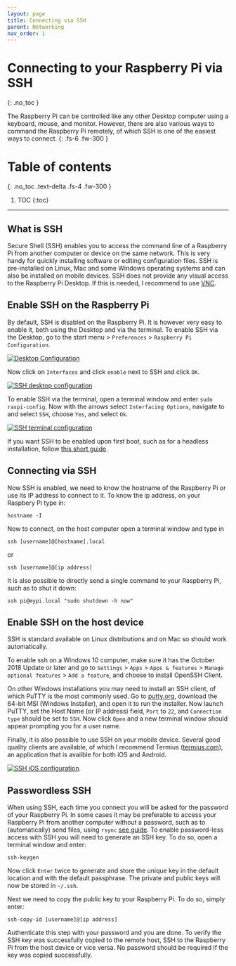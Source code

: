 ```yaml
---
layout: page
title: Connecting via SSH
parent: Networking
nav_order: 1
---
```


# Connecting to your Raspberry Pi via SSH
{: .no_toc }

The Raspberry Pi can be controlled like any other Desktop computer using a keyboard, mouse, and monitor. However, there are also various ways to command the Raspberry Pi remotely, of which SSH is one of the easiest ways to connect.
{: .fs-6 .fw-300 }

# Table of contents
{: .no_toc .text-delta .fs-4 .fw-300 }

1. TOC
{:toc}
---


## What is SSH
Secure Shell (SSH) enables you to access the command line of a Raspberry Pi from another computer or device on the same network. This is very handy for quickly installing software or editing configuration files. SSH is pre-installed on Linux, Mac and some Windows operating systems and can also be installed on mobile devices. SSH does not provide any visual access to the Raspberry Pi Desktop. If this is needed, I recommend to use [VNC](http://).

## Enable SSH on the Raspberry Pi
By default, SSH is disabled on the Raspberry Pi. It is however very easy to enable it, both using the Desktop and via the terminal. To enable SSH via the Desktop, go to the start menu > `Preferences` > `Raspberry Pi Configuration`.

[![Desktop Configuration](/assets/images/desktop-configuration.jpg?style=centerimgmed)](/assets/images/desktop-configuration.jpg)

Now click on `Interfaces` and click `enable` next to SSH and click `OK`.

[![SSH desktop configuration](/assets/images/desktop-ssh-configuration.jpg?style=centerimgmed)](/assets/images/desktop-ssh-configuration.jpg)

To enable SSH via the terminal, open a terminal window and enter `sudo raspi-config`. Now with the arrows select `Interfacing Options`, navigate to and select `SSH`, choose `Yes`, and select `Ok`.

[![SSH terminal configuration](/assets/images/terminal-ssh-configuration.jpg?style=centerimgmed)](/assets/images/terminal-ssh-configuration.jpg)

If you want SSH to be enabled upon first boot, such as for a headless installation, follow [this short guide]().

## Connecting via SSH
Now SSH is enabled, we need to know the hostname of the Raspberry Pi or use its IP address to connect to it. To know the ip address, on your Raspbery Pi type in:

```
hostname -I
```

Now to connect, on the host computer open a terminal window and type in

```
ssh [username]@[hostname].local
```
or

```
ssh [username]@[ip address]
```

It is also possible to directly send a single command to your Raspberry Pi, such as to shut it down:

```
ssh pi@mypi.local "sudo shutdown -h now"
```

## Enable SSH on the host device
SSH is standard available on Linux distributions and on Mac so should work automatically.

To enable ssh on a Windows 10 computer, make sure it has the October 2018 Update or later and go to `Settings` > `Apps` > `Apps & features` > `Manage optional features` > `Add a feature`, and choose to install OpenSSH Client.

On other Windows installations you may need to install an SSH client, of which PuTTY is the most commonly used. Go to [putty.org](https://www.putty.org), download the 64-bit MSI (Windows Installer), and open it to run the installer. Now launch PuTTY, set the Host Name (or IP address) field, `Port` to `22`, and `Connection type` should be set to `SSH`. Now click `Open` and a new terminal window should appear prompting you for a user name.

Finally, it is also possible to use SSH on your mobile device. Several good quality clients are available, of which I recommend Termius ([termius.com](https://www.termius.com)), an application that is availble for both iOS and Android.

[![SSH iOS configuration](/assets/images/iOS-ssh-configuration.jpeg?style=centerimgsmall)](/assets/images/iOS-ssh-configuration.jpeg).

## Passwordless SSH
When using SSH, each time you connect you will be asked for the password of your Raspberry Pi. In some cases it may be preferable to access your Raspberry Pi from another computer without a password, such as to (automatically) send files, using `rsync` [see guide](http://). To enable password-less access with SSH you will need to generate an SSH key. To do so, open a terminal window and enter:

```
ssh-keygen
```

Now click `Enter` twice to generate and store the unique key in the default location and with the default passphrase. The private and public keys will now be stored in `~/.ssh`.

Next we need to copy the public key to your Raspberry Pi. To do so, simply enter:

```
ssh-copy-id [username]@[ip address]
```

Authenticate this step with your password and you are done. To verify the SSH key was successfully copied to the remote host, SSH to the Raspberry Pi from the host device or vice versa. No password should be required if the key was copied successfully.
